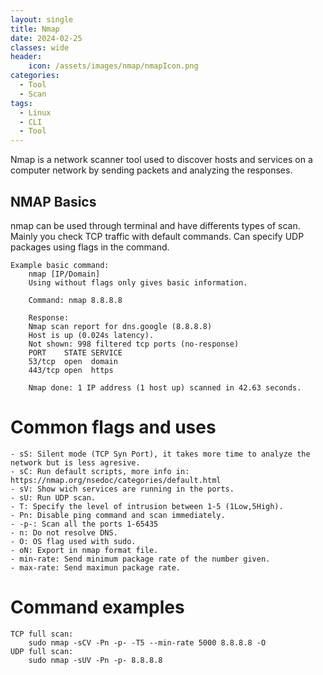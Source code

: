 ```yaml
---
layout: single
title: Nmap
date: 2024-02-25
classes: wide
header:
    icon: /assets/images/nmap/nmapIcon.png
categories:
  - Tool
  - Scan
tags:
  - Linux
  - CLI
  - Tool
---
```


Nmap is a network scanner tool used to discover hosts and services on a computer network by sending packets and analyzing the responses.

## NMAP Basics

nmap can be used through terminal and have differents types of scan. Mainly you check TCP traffic with default commands. Can specify UDP packages using flags in the command.

```
Example basic command:
    nmap [IP/Domain]
    Using without flags only gives basic information.
    
    Command: nmap 8.8.8.8

    Response:
    Nmap scan report for dns.google (8.8.8.8)
    Host is up (0.024s latency).
    Not shown: 998 filtered tcp ports (no-response)
    PORT    STATE SERVICE
    53/tcp  open  domain
    443/tcp open  https

    Nmap done: 1 IP address (1 host up) scanned in 42.63 seconds.
```
# Common flags and uses

```
- sS: Silent mode (TCP Syn Port), it takes more time to analyze the network but is less agresive.
- sC: Run default scripts, more info in: https://nmap.org/nsedoc/categories/default.html
- sV: Show wich services are running in the ports.
- sU: Run UDP scan.
- T: Specify the level of intrusion between 1-5 (1Low,5High).
- Pn: Disable ping command and scan immediately.
- -p-: Scan all the ports 1-65435
- n: Do not resolve DNS.
- O: OS flag used with sudo.
- oN: Export in nmap format file.
- min-rate: Send minimum package rate of the number given.
- max-rate: Send maximun package rate. 
```
# Command examples
```
TCP full scan:
    sudo nmap -sCV -Pn -p- -T5 --min-rate 5000 8.8.8.8 -O
UDP full scan:
    sudo nmap -sUV -Pn -p- 8.8.8.8
```